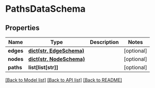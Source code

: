 # PathsDataSchema

## Properties
Name | Type | Description | Notes
------------ | ------------- | ------------- | -------------
**edges** | [**dict(str, EdgeSchema)**](EdgeSchema.md) |  | [optional] 
**nodes** | [**dict(str, NodeSchema)**](NodeSchema.md) |  | [optional] 
**paths** | **list[list[str]]** |  | [optional] 

[[Back to Model list]](../README.md#documentation-for-models) [[Back to API list]](../README.md#documentation-for-api-endpoints) [[Back to README]](../README.md)


